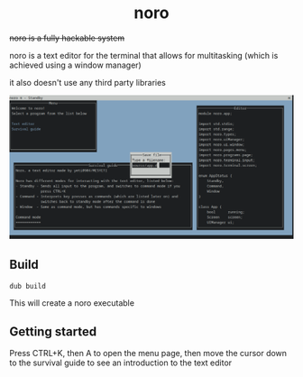 # <center>noro</center>
~~noro is a fully hackable system~~

noro is a text editor for the terminal that allows for multitasking (which is achieved
using a window manager)

it also doesn't use any third party libraries

![image](images/screenshot.png)

## Build
```
dub build
```
This will create a noro executable

## Getting started
Press CTRL+K, then A to open the menu page, then move the cursor down to the survival
guide to see an introduction to the text editor
